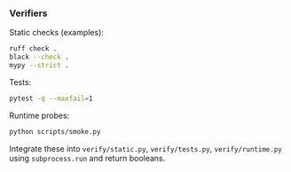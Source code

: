### Verifiers

Static checks (examples):
```bash
ruff check .
black --check .
mypy --strict .
```

Tests:
```bash
pytest -q --maxfail=1
```

Runtime probes:
```bash
python scripts/smoke.py
```

Integrate these into `verify/static.py`, `verify/tests.py`, `verify/runtime.py` using `subprocess.run` and return booleans.


